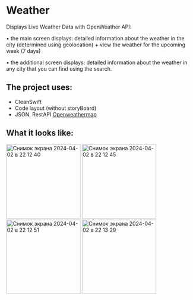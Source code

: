 # Weather
Displays Live Weather Data with OpenWeather API:

 • the main screen displays: detailed information about the weather in the city (determined using geolocation) + view the weather for the upcoming week (7 days)
 
 • the additional screen displays: detailed information about the weather in any city that you can find using the search.

## The project uses: 
+ CleanSwift
+ Code layout (without storyBoard)
+ JSON, RestAPI [Openweathermap](api.openweathermap.org)
   
## What it looks like:

<img width="200" alt="Снимок экрана 2024-04-02 в 22 12 40" src="https://github.com/m1c0meRr/Weather/assets/140728201/412d7256-ebc6-4b4c-93e5-589cc0e3de0b">
<img width="200" alt="Снимок экрана 2024-04-02 в 22 12 45" src="https://github.com/m1c0meRr/Weather/assets/140728201/deae7694-e661-4713-9d29-79ed1a216986">
<img width="200" alt="Снимок экрана 2024-04-02 в 22 12 51" src="https://github.com/m1c0meRr/Weather/assets/140728201/13d8ff7d-96ca-4ebd-ae86-1ad849f27f35">
<img width="200" alt="Снимок экрана 2024-04-02 в 22 13 29" src="https://github.com/m1c0meRr/Weather/assets/140728201/fccdc9d7-90ec-4a34-afd9-c720bfaf795d">
